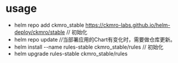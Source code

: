 
# usage

* helm repo add ckmro_stable https://ckmro-labs.github.io/helm-deploy/ckmro/stable  // 初始化
* helm repo update  //当部署应用的Chart有变化时，需要做仓库更新。
* helm install --name rules-stable ckmro_stable/rules   // 初始化
* helm upgrade rules-stable ckmro_stable/rules
